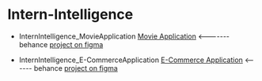 # Intern-Intelligence
- InternIntelligence_MovieApplication
[Movie Application](https://www.behance.net/gallery/218890707/Movie-App) <------- behance
[project on figma](https://www.figma.com/design/qoDriqn1jQXiHXOOkBjbWK/Movie-Application(Intern-Intelligence)?node-id=0-1&p=f&t=mZSp39RFs8mT8pGh-0)


- InternIntelligence_E-CommerceApplication
[E-Commerce Application](https://www.behance.net/gallery/220134405/HoodieHub) <------ behance
[project on figma](https://www.figma.com/design/OtYrEV62bwrOvk5bzMT2cl/E-Commerce-Application?t=mZSp39RFs8mT8pGh-0)
